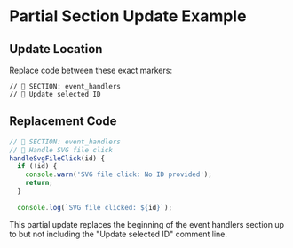 # Partial Section Update Example

## Update Location
Replace code between these exact markers:

```
// 🔶 SECTION: event_handlers
// 📌 Update selected ID
```

## Replacement Code

```javascript
// 🔶 SECTION: event_handlers
// 📌 Handle SVG file click
handleSvgFileClick(id) {
  if (!id) {
    console.warn('SVG file click: No ID provided');
    return;
  }
  
  console.log(`SVG file clicked: ${id}`);
```

This partial update replaces the beginning of the event handlers section up to but not including the "Update selected ID" comment line.

